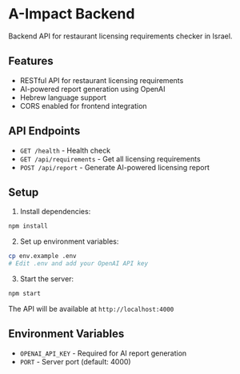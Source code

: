 # A-Impact Backend

Backend API for restaurant licensing requirements checker in Israel.

## Features

- RESTful API for restaurant licensing requirements
- AI-powered report generation using OpenAI
- Hebrew language support
- CORS enabled for frontend integration

## API Endpoints

- `GET /health` - Health check
- `GET /api/requirements` - Get all licensing requirements
- `POST /api/report` - Generate AI-powered licensing report

## Setup

1. Install dependencies:
```bash
npm install
```

2. Set up environment variables:
```bash
cp env.example .env
# Edit .env and add your OpenAI API key
```

3. Start the server:
```bash
npm start
```

The API will be available at `http://localhost:4000`

## Environment Variables

- `OPENAI_API_KEY` - Required for AI report generation
- `PORT` - Server port (default: 4000)

